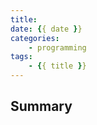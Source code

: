 ```yaml
---
title: 
date: {{ date }}
categories:
    - programming
tags:
    - {{ title }}
---
```


## Summary

<!-- toc -->

<!-- more -->

